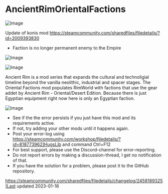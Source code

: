 # AncientRimOrientalFactions


![Image](https://i.imgur.com/buuPQel.png)

Update of konis mod
https://steamcommunity.com/sharedfiles/filedetails/?id=2009393830

- Faction is no longer permanent enemy to the Empire

![Image](https://i.imgur.com/pufA0kM.png)

	
![Image](https://i.imgur.com/Z4GOv8H.png)

Ancient Rim is a mod series that expands the cultural and technoligial timeline beyond the vanilla neolithic, industrial and spacer stages.
The Oriental Factions mod populates RimWorld with factions that use the gear addet by Ancient Rim - Oriental/Desert Edition. Because there is just Egyptian equipment right now here is only an Egyptian faction.

![Image](https://i.imgur.com/PwoNOj4.png)



-  See if the the error persists if you just have this mod and its requirements active.
-  If not, try adding your other mods until it happens again.
-  Post your error-log using https://steamcommunity.com/workshop/filedetails/?id=818773962]HugsLib and command Ctrl+F12
-  For best support, please use the Discord-channel for error-reporting.
-  Do not report errors by making a discussion-thread, I get no notification of that.
-  If you have the solution for a problem, please post it to the GitHub repository.



https://steamcommunity.com/sharedfiles/filedetails/changelog/2458189325]Last updated 2023-01-16
